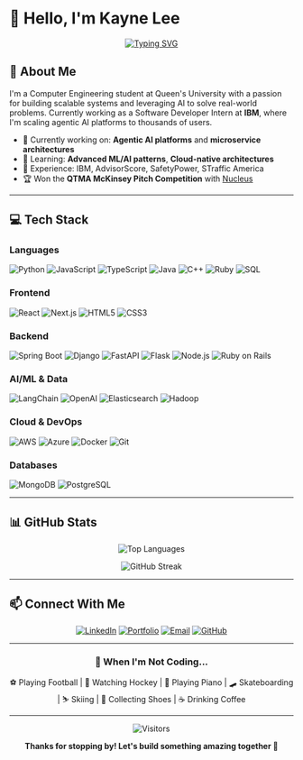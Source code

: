 # 👋 Hello, I'm Kayne Lee

<div align="center">
  
[![Typing SVG](https://readme-typing-svg.demolab.com?font=Fira+Code&weight=600&size=28&duration=3000&pause=1000&color=3B82F6&center=true&vCenter=true&random=false&width=600&lines=Computer+Engineering+%40+Queen's;Full-Stack+Developer;AI+%26+ML+Enthusiast;Building+the+Future+🚀)](https://git.io/typing-svg)

</div>

## 🚀 About Me

I'm a Computer Engineering student at Queen's University with a passion for building scalable systems and leveraging AI to solve real-world problems. Currently working as a Software Developer Intern at **IBM**, where I'm scaling agentic AI platforms to thousands of users.

- 🔭 Currently working on: **Agentic AI platforms** and **microservice architectures**
- 🌱 Learning: **Advanced ML/AI patterns**, **Cloud-native architectures**
- 💼 Experience: IBM, AdvisorScore, SafetyPower, STraffic America
- 🏆 Won the **QTMA McKinsey Pitch Competition** with [Nucleus](https://github.com/kayne-lee/nucleusapp)

---

## 💻 Tech Stack

### Languages
![Python](https://img.shields.io/badge/Python-3776AB?style=for-the-badge&logo=python&logoColor=white)
![JavaScript](https://img.shields.io/badge/JavaScript-F7DF1E?style=for-the-badge&logo=javascript&logoColor=black)
![TypeScript](https://img.shields.io/badge/TypeScript-007ACC?style=for-the-badge&logo=typescript&logoColor=white)
![Java](https://img.shields.io/badge/Java-ED8B00?style=for-the-badge&logo=openjdk&logoColor=white)
![C++](https://img.shields.io/badge/C++-00599C?style=for-the-badge&logo=cplusplus&logoColor=white)
![Ruby](https://img.shields.io/badge/Ruby-CC342D?style=for-the-badge&logo=ruby&logoColor=white)
![SQL](https://img.shields.io/badge/SQL-4479A1?style=for-the-badge&logo=postgresql&logoColor=white)

### Frontend
![React](https://img.shields.io/badge/React-20232A?style=for-the-badge&logo=react&logoColor=61DAFB)
![Next.js](https://img.shields.io/badge/Next.js-000000?style=for-the-badge&logo=nextdotjs&logoColor=white)
![HTML5](https://img.shields.io/badge/HTML5-E34F26?style=for-the-badge&logo=html5&logoColor=white)
![CSS3](https://img.shields.io/badge/CSS3-1572B6?style=for-the-badge&logo=css3&logoColor=white)

### Backend
![Spring Boot](https://img.shields.io/badge/Spring_Boot-6DB33F?style=for-the-badge&logo=springboot&logoColor=white)
![Django](https://img.shields.io/badge/Django-092E20?style=for-the-badge&logo=django&logoColor=white)
![FastAPI](https://img.shields.io/badge/FastAPI-009688?style=for-the-badge&logo=fastapi&logoColor=white)
![Flask](https://img.shields.io/badge/Flask-000000?style=for-the-badge&logo=flask&logoColor=white)
![Node.js](https://img.shields.io/badge/Node.js-339933?style=for-the-badge&logo=nodedotjs&logoColor=white)
![Ruby on Rails](https://img.shields.io/badge/Rails-CC0000?style=for-the-badge&logo=rubyonrails&logoColor=white)

### AI/ML & Data
![LangChain](https://img.shields.io/badge/LangChain-121212?style=for-the-badge&logo=chainlink&logoColor=white)
![OpenAI](https://img.shields.io/badge/OpenAI-412991?style=for-the-badge&logo=openai&logoColor=white)
![Elasticsearch](https://img.shields.io/badge/Elasticsearch-005571?style=for-the-badge&logo=elasticsearch&logoColor=white)
![Hadoop](https://img.shields.io/badge/Hadoop-66CCFF?style=for-the-badge&logo=apachehadoop&logoColor=black)

### Cloud & DevOps
![AWS](https://img.shields.io/badge/AWS-232F3E?style=for-the-badge&logo=amazonaws&logoColor=white)
![Azure](https://img.shields.io/badge/Azure-0078D4?style=for-the-badge&logo=microsoftazure&logoColor=white)
![Docker](https://img.shields.io/badge/Docker-2496ED?style=for-the-badge&logo=docker&logoColor=white)
![Git](https://img.shields.io/badge/Git-F05032?style=for-the-badge&logo=git&logoColor=white)

### Databases
![MongoDB](https://img.shields.io/badge/MongoDB-47A248?style=for-the-badge&logo=mongodb&logoColor=white)
![PostgreSQL](https://img.shields.io/badge/PostgreSQL-316192?style=for-the-badge&logo=postgresql&logoColor=white)

---

## 📊 GitHub Stats

<div align="center">

![Top Languages](https://github-readme-stats.vercel.app/api/top-langs/?username=kayne-lee&layout=compact&theme=tokyonight&hide_border=true&bg_color=0D1117&title_color=3B82F6)

![GitHub Streak](https://github-readme-streak-stats.herokuapp.com/?user=kayne-lee&theme=tokyonight&hide_border=true&background=0D1117&ring=3B82F6&fire=3B82F6&currStreakLabel=3B82F6)

</div>

---


## 📫 Connect With Me

<div align="center">

[![LinkedIn](https://img.shields.io/badge/LinkedIn-0077B5?style=for-the-badge&logo=linkedin&logoColor=white)](https://linkedin.com/in/kaynelee)
[![Portfolio](https://img.shields.io/badge/Portfolio-000000?style=for-the-badge&logo=vercel&logoColor=white)](https://kayneleev2.vercel.app/)
[![Email](https://img.shields.io/badge/Email-D14836?style=for-the-badge&logo=gmail&logoColor=white)](mailto:kayne.lee2@outlook.com)
[![GitHub](https://img.shields.io/badge/GitHub-100000?style=for-the-badge&logo=github&logoColor=white)](https://github.com/kayne-lee)

</div>

---

<div align="center">


### 🎵 When I'm Not Coding...
⚽ Playing Football | 🏒 Watching Hockey | 🎹 Playing Piano | 🛹 Skateboarding | ⛷️ Skiing | 👟 Collecting Shoes | ☕ Drinking Coffee

---

![Visitors](https://visitor-badge.laobi.icu/badge?page_id=kayne-lee.kayne-lee)

**Thanks for stopping by! Let's build something amazing together 🚀**

</div>
